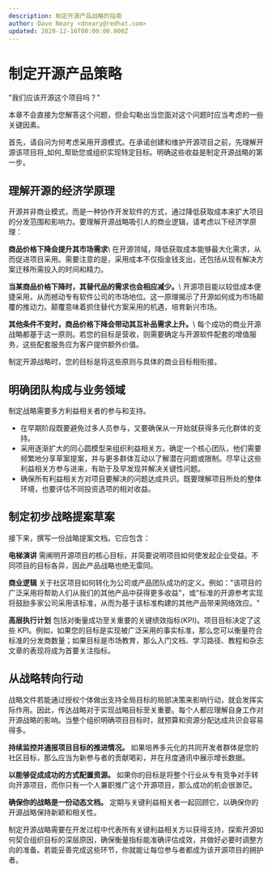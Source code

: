 ```yaml
---
description: 制定开源产品战略的指南
author: Dave Neary <dneary@redhat.com>
updated: 2020-12-16T00:00:00.000Z
---
```


# 制定开源产品策略

"我们应该开源这个项目吗？"

本章不会直接为您解答这个问题，但会勾勒出当您面对这个问题时应当考虑的一些关键因素。

首先，请自问为何考虑采用开源模式。在承诺创建和维护开源项目之前，先理解开源该项目将_如何_帮助您或组织实现特定目标。明确这些收益是制定开源战略的第一步。

## 理解开源的经济学原理

开源并非商业模式，而是一种协作开发软件的方式，通过降低获取成本来扩大项目的分发范围和影响力。要理解开源战略吸引人的商业逻辑，请考虑以下经济学原理：

**商品价格下降会提升其市场需求**\\
在开源领域，降低获取成本能够最大化需求，从而促进项目采用。需要注意的是，采用成本不仅指金钱支出，还包括从现有解决方案迁移所需投入的时间和精力。

**当某商品价格下降时，其替代品的需求也会相应减少。**\\
开源项目能以较低成本便捷采用，从而撼动专有软件公司的市场地位。这一原理揭示了开源如何成为市场颠覆的推动力。颠覆意味着抓住替代方案采用的机遇，培育新兴市场。

**其他条件不变时，商品价格下降会带动其互补品需求上升。**\\
每个成功的商业开源战略都基于这一原则。若您的目标是营收，则需要确定与开源软件配套的增值服务，这些配套服务应为客户提供额外价值。

制定开源战略时，您的目标是将这些原则与具体的商业目标相衔接。

## 明确团队构成与业务领域

制定战略需要多方利益相关者的参与和支持。

* 在早期阶段既要避免过多人员参与，又要确保从一开始就获得多元化群体的支持。
* 采用逐渐扩大的同心圆模型来组织利益相关方。确定一个核心团队，他们需要频繁地分享草案提案，并与更多群体互动以了解潜在问题或限制。尽早让这些利益相关方参与进来，有助于及早发现并解决关键性问题。
* 确保所有利益相关方对项目要解决的问题达成共识。既要理解项目所处的整体环境，也要评估不同投资选项的相对收益。

## 制定初步战略提案草案

接下来，撰写一份战略提案文档。它应包含：

**电梯演讲**
需阐明开源项目的核心目标，并简要说明项目如何使发起企业受益。不同项目的目标各异，因此产品战略也绝无雷同。

**商业逻辑**
关于社区项目如何转化为公司或产品团队成功的定义。例如："该项目的广泛采用将帮助人们从我们的其他产品中获得更多收益"，或"标准的开源参考实现将鼓励多家公司采用该标准，从而为基于该标准构建的其他产品带来网络效应。"

**高层执行计划**
包括对衡量成功至关重要的关键绩效指标(KPI)。项目目标决定了这些 KPI。例如，如果您的目标是实现被广泛采用的事实标准，那么您可以衡量符合标准的分发商数量；如果目标是市场教育，那么入门文档、学习路径、教程和杂志文章的表现将成为首要关注指标。

## 从战略转向行动

战略文件若能通过授权个体做出支持全局目标的局部决策来影响行动，就会发挥实际作用。因此，传达战略对于实现战略目标至关重要。每个人都应理解自身工作对开源战略的影响。当整个组织明确项目目标时，就预算和资源分配达成共识会容易得多。

**持续监控并通报项目目标的推进情况。**
如果培养多元化的共同开发者群体是您的社区目标，那么应当为新参与者的贡献喝彩，并在月度通讯中展示增长数据。

**以能够促成成功的方式配置资源。**
如果你的目标是将整个行业从专有竞争对手转向开源项目，而你只有一个人兼职推广这个开源项目，那么成功的机会很渺茫。

**确保你的战略是一份动态文档。**
定期与关键利益相关者一起回顾它，以确保你的开源战略保持新颖和相关性。

制定开源战略需要在开发过程中代表所有关键利益相关方以获得支持，探索开源如何契合组织目标的深层原因，确保衡量指标能准确评估成效，并做好必要时调整方向的准备。若能妥善完成这些环节，你就能让每位参与者都成为该开源项目的拥护者。
